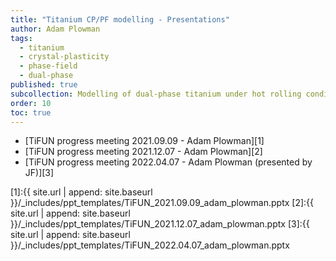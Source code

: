 ```yaml
---
title: "Titanium CP/PF modelling - Presentations"
author: Adam Plowman
tags:
  - titanium
  - crystal-plasticity
  - phase-field
  - dual-phase
published: true
subcollection: Modelling of dual-phase titanium under hot rolling conditions
order: 10
toc: true
---
```


- [TiFUN progress meeting 2021.09.09 - Adam Plowman][1]
- [TiFUN progress meeting 2021.12.07 - Adam Plowman][2]
- [TiFUN progress meeting 2022.04.07 - Adam Plowman (presented by JF)][3]

[1]:{{ site.url | append: site.baseurl }}/_includes/ppt_templates/TiFUN_2021.09.09_adam_plowman.pptx
[2]:{{ site.url | append: site.baseurl }}/_includes/ppt_templates/TiFUN_2021.12.07_adam_plowman.pptx
[3]:{{ site.url | append: site.baseurl }}/_includes/ppt_templates/TiFUN_2022.04.07_adam_plowman.pptx

